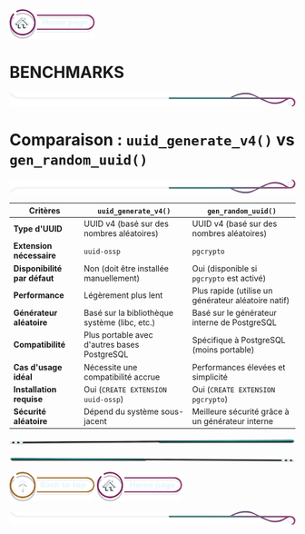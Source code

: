 <a href="../README.md">
  <img src="../assets/button/home_page.png" alt="Home page" style="width: 150px; height: auto;">
</a>

# BENCHMARKS

![border](../assets/line/border_r.png)

# Comparaison : `uuid_generate_v4()` vs `gen_random_uuid()`

![border](../assets/line/border_b.png)

| Critères                     | `uuid_generate_v4()`                          | `gen_random_uuid()`                                 |
| ---------------------------- | --------------------------------------------- | --------------------------------------------------- |
| **Type d'UUID**              | UUID v4 (basé sur des nombres aléatoires)     | UUID v4 (basé sur des nombres aléatoires)           |
| **Extension nécessaire**     | `uuid-ossp`                                   | `pgcrypto`                                          |
| **Disponibilité par défaut** | Non (doit être installée manuellement)        | Oui (disponible si `pgcrypto` est activé)           |
| **Performance**              | Légèrement plus lent                          | Plus rapide (utilise un générateur aléatoire natif) |
| **Générateur aléatoire**     | Basé sur la bibliothèque système (libc, etc.) | Basé sur le générateur interne de PostgreSQL        |
| **Compatibilité**            | Plus portable avec d'autres bases PostgreSQL  | Spécifique à PostgreSQL (moins portable)            |
| **Cas d'usage idéal**        | Nécessite une compatibilité accrue            | Performances élevées et simplicité                  |
| **Installation requise**     | Oui (`CREATE EXTENSION uuid-ossp`)            | Oui (`CREATE EXTENSION pgcrypto`)                   |
| **Sécurité aléatoire**       | Dépend du système sous-jacent                 | Meilleure sécurité grâce à un générateur interne    |

![border](../assets/line/line_teal_point_r.png)

![border](../assets/line/line_teal_point_l.png)

<a href="#comparaison-entre-gen_random_uuid-et-uuid-v4"> <img src="../assets/button/back_to_top.png" alt="Back to top" style="width: 150px; height: auto;"></a>
<a href="../README.md">
<img src="../assets/button/home_page.png" alt="Home page" style="width: 150px; height: auto;">
</a>

![border](../assets/line/border_r.png)
